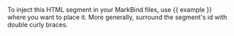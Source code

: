 <variable name="example">
To inject this HTML segment in your MarkBind files, use {{ example }} where you want to place it.
More generally, surround the segment's id with double curly braces.
</variable>

